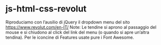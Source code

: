 # js-html-css-revolut


Riproduciamo con l’ausilio di jQuery il dropdown menu del sito https://www.revolut.com/en-IT/
Note:
Le tendine si aprono al passaggio del mouse e si chiudono al click del link del menu (o quando si apre un’altra tendina).
Per le iconcine di Features usate pure i Font Awesome.
